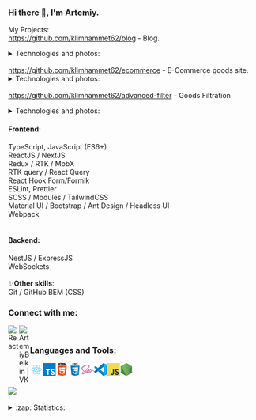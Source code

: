 ### Hi there 👋, I'm Artemiy. 
My Projects: </br>
 https://github.com/klimhammet62/blog - Blog. <details><summary> Technologies and photos:</summary>Server: Express+Nest. Front: React+Typescript.</details> 
 </br>
 https://github.com/klimhammet62/ecommerce - E-Commerce goods site. <details><summary> Technologies and photos:</summary>Server: JSON-Server. Front: React+Typescript, SCSS.</details>
</br>
  https://github.com/klimhammet62/advanced-filter - Goods Filtration
  <details><summary>Technologies and photos:</summary>Server: JSON. Front: Next+Typescript, TailwindCSS.</details>

#### Frontend:
TypeScript, JavaScript (ES6+)
<br /> 
ReactJS / NextJS
<br />
Redux / RTK / MobX <br /> 
RTK query / React Query
<br /> 
React Hook Form/Formik
<br />
ESLint, Prettier
<br />
SCSS / Modules / TailwindCSS 
<br />
Material UI / Bootstrap / Ant Design / Headless UI
<br />
Webpack
<br />
<br />

#### Backend:
NestJS / ExpressJS
<br />
WebSockets
<br />
<br />
✨**Other skills**:
<br />
Git / GitHub
BEM (CSS)

### Connect with me:
[<img align="left" alt="React" width="22px" src="https://upload.wikimedia.org/wikipedia/commons/7/79/HeadHunter_logo.png" />][my vacancy]
[<img align="left" alt="ArtemiyBelkin | VK" width="22px" src="https://cdn.jsdelivr.net/npm/simple-icons@v3/icons/vk.svg" />][vk]

<br />

### Languages and Tools:

<img align="left" alt="React" width="26px" src="https://raw.githubusercontent.com/github/explore/80688e429a7d4ef2fca1e82350fe8e3517d3494d/topics/react/react.png" />
<img align="left" alt="Typescript" width="26px" src="https://raw.githubusercontent.com/github/explore/80688e429a7d4ef2fca1e82350fe8e3517d3494d/topics/typescript/typescript.png" />
<img align="left" alt="HTML5" width="26px" src="https://raw.githubusercontent.com/github/explore/80688e429a7d4ef2fca1e82350fe8e3517d3494d/topics/html/html.png" />
<img align="left" alt="CSS3" width="26px" src="https://raw.githubusercontent.com/github/explore/80688e429a7d4ef2fca1e82350fe8e3517d3494d/topics/css/css.png" />
<img align="left" alt="Sass" width="26px" src="https://raw.githubusercontent.com/github/explore/80688e429a7d4ef2fca1e82350fe8e3517d3494d/topics/sass/sass.png" />
<img align="left" alt="Visual Studio Code" width="26px" src="https://raw.githubusercontent.com/github/explore/80688e429a7d4ef2fca1e82350fe8e3517d3494d/topics/visual-studio-code/visual-studio-code.png" />
<img align="left" alt="JavaScript" width="26px" src="https://raw.githubusercontent.com/github/explore/80688e429a7d4ef2fca1e82350fe8e3517d3494d/topics/javascript/javascript.png" />
<img align="left" alt="Node.js" width="26px" src="https://raw.githubusercontent.com/github/explore/80688e429a7d4ef2fca1e82350fe8e3517d3494d/topics/nodejs/nodejs.png" />


<br />


[vk]: https://vk.com/belarty
[my vacancy]: https://hh.ru/resume/063971beff091387e20039ed1f6e5256523647
<br />
![](https://komarev.com/ghpvc/?username=klimhammet62)
<details>
  <summary>:zap: Statistics:</summary>
   <img align="left" alt="codeSTACKr's GitHub Stats" src="https://github-readme-stats.vercel.app/api/top-langs/?username=klimhammet62&langs_count=8&layout=compact&theme=dark" />
    <br />
    <img align="left" alt="codeSTACKr's GitHub Stats" src="https://github-readme-stats.vercel.app/api?username=klimhammet62&show_icons=true&theme=dark" />
</details>
